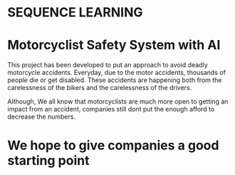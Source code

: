 # SEQUENCE LEARNING 
# Motorcyclist Safety System with AI 

This project has been developed to put an approach to avoid deadly motorcycle accidents. Everyday, due to the motor accidents, thousands of people die or get disabled. 
These accidents are happening both from the carelessness of the bikers and the carelessness of the drivers. 

Although, We all know that motorcyclists are much more open to getting an impact from an accident, companies still dont put the enough afford to decrease the numbers.   
# We hope to give companies a good starting point




